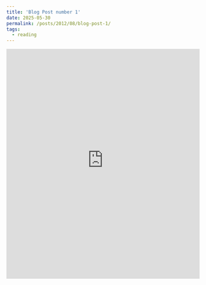 ```yaml
---
title: 'Blog Post number 1'
date: 2025-05-30
permalink: /posts/2012/08/blog-post-1/
tags:
  - reading
---
```

<div>
<iframe src="https://protective-shovel-200.notion.site/ebd/20370b0e3ed880a59ce6c0860e14fb2a?v=20370b0e3ed880ff8adc000c03362221" width="100%" height="600" frameborder="0" allowfullscreen />
</div>
